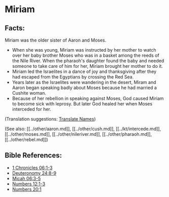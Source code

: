 # Miriam #

## Facts: ##

Miriam was the older sister of Aaron and Moses.

* When she was young, Miriam was instructed by her mother to watch over her baby brother Moses who was in a basket among the reeds of the Nile River. When the pharaoh's daughter found the baby and needed someone to take care of him for her, Miriam brought her mother to do it.
* Miriam led the Israelites in a dance of joy and thanksgiving after they had escaped from the Egyptians by crossing the Red Sea.
* Years later as the Israelites were wandering in the desert, Miram and Aaron began speaking badly about Moses because he had married a Cushite woman.
* Because of her rebellion in speaking against Moses, God caused Miriam to become sick with leprosy. But later God healed her when Moses interceded for her.

(Translation suggestions: [Translate Names](en/ta-vol1/translate/man/translate-names))

(See also: [[../other/aaron.md]], [[../other/cush.md]], [[../kt/intercede.md]], [[../other/moses.md]], [[../other/nileriver.md]], [[../other/pharaoh.md]], [[../other/rebel.md]])

## Bible References: ##

* [1 Chronicles 06:1-3](en/tn/1ch/help/06/01)
* [Deuteronomy 24:8-9](en/tn/deu/help/24/08)
* [Micah 06:3-5](en/tn/mic/help/06/03)
* [Numbers 12:1-3](en/tn/num/help/12/01)
* [Numbers 20:1](en/tn/num/help/20/01)